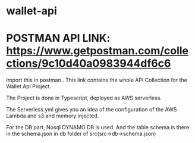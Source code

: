 # wallet-api

# POSTMAN API LINK: https://www.getpostman.com/collections/9c10d40a0983944df6c6
Import this in postman . This link contains the whole API Collection for the Wallet Api Project.

The Project is done in Typescript, deployed as AWS serverless.

The Serverless.yml gives you an idea of the configuration of the AWS Lambda and s3 and memory injected.

For the DB part, Nosql DYNAMO DB is used. And the table schema is there in the schema.json in db folder of src(src->db->schema.json)
